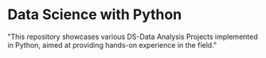 # Data Science with Python
"This repository showcases various DS-Data Analysis Projects implemented in Python, aimed at providing hands-on experience in the field."
